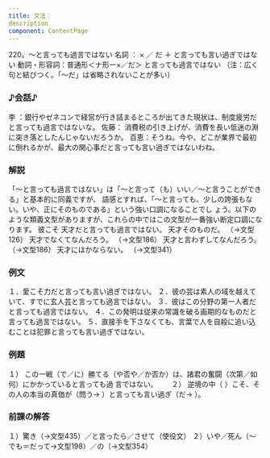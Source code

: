 ```yaml
---
title: 文法：
description
component: ContentPage
---
```



220。～と言っても過言ではない
名詞 ： × ／ だ ＋ と言っても言い過ぎではない
動詞・形容詞：普通形＜ナ形ー×／だ＞ と言っても過言ではない
（注：広く句と結びつく。「～だ」は省略されないことが多い）
### ♪会話♪
李 ：銀行やゼネコンで経営が行き詰まるところが出てきた現状は、制度疲労だと言っても過言ではないな。 佐藤： 消費税の引き上げが、消費を長い低迷の淵に突き落としたんじゃないだろうか。 百恵：そうね。今や、どこが業界で最初に倒れるかが、最大の関心事だと言っても言い過ぎではないわね。
### 解説
「～と言っても過言ではない」は「～と言って（も）いい／～と言うことができる」と基本的に同義ですが、 語感とすれば、「～と言っても、少しの誇張もない。いや、正にそのものである」という強い口調になることでし
ょう。以下のような類義文型がありますが、これらの中ではこの文型が一番強い断定口調になります。
彼こそ 天才だと言っても過言ではない。
天才そのものだ。 （→文型126）
天才でなくてなんだろう。 （→文型186）
天才と言わずしてなんだろう。（→文型186）
天才にほかならない。 （→文型341）
### 例文
１．愛こそ力だと言っても言い過ぎではない。
２．彼の芸は素人の域を越えていて、すでに玄人芸と言っても過言ではない。
３．彼はこの分野の第一人者だと言っても過言ではない。
４．この発明は従来の常識を破る画期的なものだと言っても過言ではない。
５．直接手を下さなくても、言葉で人を自殺に追い込むことは犯罪と言っても言い過ぎではない。
### 例題
１） この一戦（で／に）勝てる（や否や／か否か）は、諸君の奮闘（次第／如何）にかかっていると言っても過
言ではない。      
２） 逆境の中（ ）こそ、その人の本当の真価が（問う→ ）と言っても言い過ぎ（だ→ ）。
### 前課の解答
１）驚き（→文型435）／と言ったら／させて（使役文）
２）いや／死ん（～でも＝だって→文型198）／の（→文型354）
